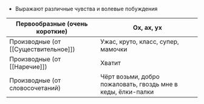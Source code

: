  - Выражают различные чувства и волевые побуждения

| Первообразные (очень короткие)       | Ох, ах, ух                                                   |
| ------------------------------------ | ------------------------------------------------------------ |
| Производные (от [[Существительное]]) | Ужас, круто, класс, супер, мамочки                           |
| Производные (от [[Наречие]])         | Хватит                                                       |
| Производные (от словосочетаний)      | Чёрт возьми, добро пожаловать, гвоздь мне в кеды, ёлки-палки |
